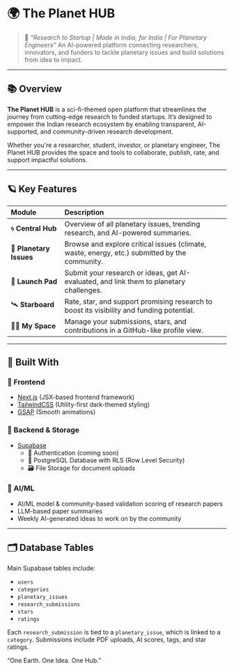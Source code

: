 # 🌍 The Planet HUB

> 🚀 _"Research to Startup | Made in India, for India | For Planetary Engineers"_
> An AI-powered platform connecting researchers, innovators, and funders to tackle planetary issues and build solutions from idea to impact.

---

## 📚 Overview

**The Planet HUB** is a sci-fi-themed open platform that streamlines the journey from cutting-edge research to funded startups. It’s designed to empower the Indian research ecosystem by enabling transparent, AI-supported, and community-driven research development.

Whether you're a researcher, student, investor, or planetary engineer, The Planet HUB provides the space and tools to collaborate, publish, rate, and support impactful solutions.

---

## 🪐 Key Features

| Module            | Description                                                                     |
| :---------------- | :------------------------------------------------------------------------------ |
| 🌀 **Central Hub** | Overview of all planetary issues, trending research, and AI-powered summaries.  |
| 🌋 **Planetary Issues** | Browse and explore critical issues (climate, waste, energy, etc.) submitted by the community. |
| 🚀 **Launch Pad** | Submit your research or ideas, get AI-evaluated, and link them to planetary challenges. |
| 🛰 **Starboard** | Rate, star, and support promising research to boost its visibility and funding potential. |
| 🧑‍🚀 **My Space** | Manage your submissions, stars, and contributions in a GitHub-like profile view. |

---

## 🧠 Built With

### 🔧 Frontend
- [Next.js](https://nextjs.org/) (JSX-based frontend framework)
- [TailwindCSS](https://tailwindcss.com/) (Utility-first dark-themed styling)
- [GSAP](https://greensock.com/gsap/) (Smooth animations)

### 🔌 Backend & Storage
- [Supabase](https://supabase.com/)
  - 🔐 Authentication (coming soon)
  - 🧾 PostgreSQL Database with RLS (Row Level Security)
  - 🗃️ File Storage for document uploads

### 🤖 AI/ML 
- AI/ML model & community-based validation scoring of research papers
- LLM-based paper summaries
- Weekly AI-generated ideas to work on by the community


---

## 🗂️ Database Tables

Main Supabase tables include:

- `users`
- `categories`
- `planetary_issues`
- `research_submissions`
- `stars`
- `ratings`

Each `research_submission` is tied to a `planetary_issue`, which is linked to a `category`. Submissions include PDF uploads, AI scores, tags, and star ratings.

“One Earth. One Idea. One Hub.”
